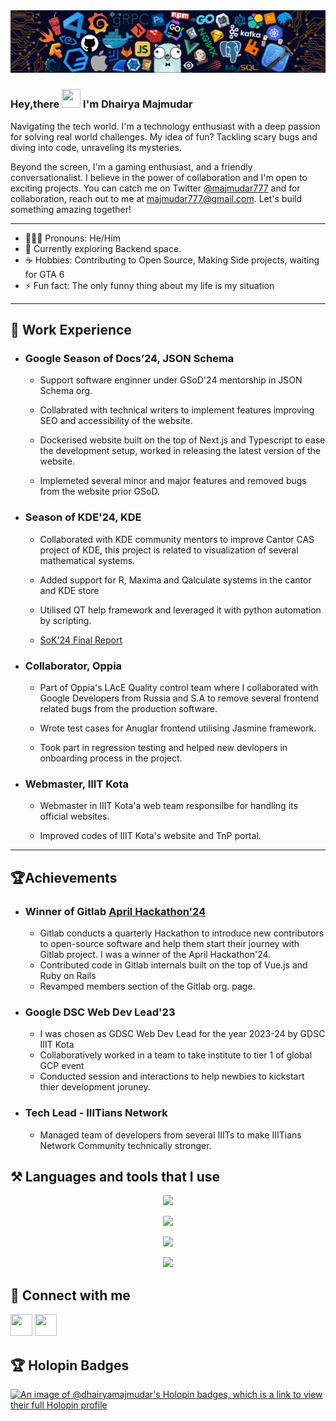<img src="https://github.com/DhairyaMajmudar/DhairyaMajmudar/blob/main/assets/banner.png" />

### Hey,there <img src="https://raw.githubusercontent.com/MartinHeinz/MartinHeinz/master/wave.gif" width="30px" height="30px"> I'm Dhairya Majmudar

Navigating the tech world. I'm a technology enthusiast with a deep passion for solving real world challenges. My idea of fun? Tackling scary bugs and diving into code, unraveling its mysteries.

Beyond the screen, I'm a gaming enthusiast, and a friendly conversationalist. I believe in the power of collaboration and I'm open to exciting projects. You can catch me on Twitter [@majmudar777](https://twitter.com/majmudar777) and for collaboration, reach out to me at majmudar777@gmail.com. Let's build something amazing together!

---

- 👨🏻‍💻 Pronouns: He/Him
- 🔭 Currently exploring Backend space.
- ☕ Hobbies: Contributing to Open Source, Making Side projects, waiting for GTA 6
- ⚡ Fun fact: The only funny thing about my life is my situation

---

## 💼 Work Experience

- ### Google Season of Docs’24, JSON Schema

  - Support software enginner under GSoD'24 mentorship in JSON Schema org.

  - Collabrated with technical writers to implement features improving SEO and accessibility of the website.

  - Dockerised website built on the top of Next.js and Typescript to ease the development setup, worked in releasing the latest version of the website.

  - Implemeted several minor and major features and removed bugs from the website prior GSoD.

- ### Season of KDE'24, KDE

  - Collaborated with KDE community mentors to improve Cantor CAS project of KDE, this project is related to visualization of several mathematical systems.

  - Added support for R, Maxima and Qalculate systems in the cantor and KDE store

  - Utilised QT help framework and leveraged it with python automation by scripting.

  - [SoK'24 Final Report](https://community.kde.org/SoK/2024/StatusReport/Dhairya_Majmudar)

- ### Collaborator, Oppia

  - Part of Oppia's LAcE Quality control team where I collaborated with Google Developers from Russia and S.A to remove several frontend related bugs from the production software.

  - Wrote test cases for Anuglar frontend utilising Jasmine framework.

  - Took part in regression testing and helped new devlopers in onboarding process in the project.

- ### Webmaster, IIIT Kota

  - Webmaster in IIIT Kota'a web team responsilbe for handling its official websites.

  - Improved codes of IIIT Kota's website and TnP portal.

---

<!-- <div style="display: flex;flex-direction:row"> -->

<!-- <div> -->

## 🏆Achievements

- ### **Winner of Gitlab [April Hackathon'24](https://forum.gitlab.com/t/announcing-the-april-2024-hackathon-results/105521)**

  - Gitlab conducts a quarterly Hackathon to introduce new contributors to open-source software and help them start their journey with Gitlab project. I was a winner of the April Hackathon'24.
  - Contributed code in Gitlab internals built on the top of Vue.js and Ruby on Rails
  - Revamped members section of the Gitlab org. page.

- ### Google DSC Web Dev Lead'23
  - I was chosen as GDSC Web Dev Lead for the year 2023-24 by GDSC IIIT Kota
  - Collaboratively worked in a team to take institute to tier 1 of global GCP event
  - Conducted session and interactions to help newbies to kickstart thier development joruney.

- ### Tech Lead - IIITians Network
  - Managed team of developers from several IIITs to make IIITians Network Community technically stronger.

## ⚒️ Languages and tools that I use

<p align="center">
  <a href="https://skillicons.dev">
    <img src="https://skillicons.dev/icons?i=c,cpp,javascript,typescript,go,postman,vue" />
  </a>
</p>
<p align="center">
  <a href="https://skillicons.dev">
    <img src="https://skillicons.dev/icons?i=mongo,express,react,nodejs,next,tailwind,vite" />
  </a>
</p>
<p align="center">
  <a href="https://skillicons.dev">
    <img src="https://skillicons.dev/icons?i=git,github,gitlab,docker,githubactions,vercel,vscode" />
  </a>
</p>
<p align="center">
  <a href="https://skillicons.dev">
    <img src="https://skillicons.dev/icons?i=npm,yarn,pnpm,md,debian,cloudflare,bash" />
  </a>
</p>
<!-- </div> -->

<!-- <div> -->

<!-- ## 📊 Profile Stats -->

<!-- <p align="center">
  <img align="center" src="https://github-readme-stats.vercel.app/api?username=dhairyamajmudar&show_icons=true&line_height=30&rank_icon=github&theme=algolia" alt="Dhairya's Github Stats"/>
<br/>
</p > -->

<!-- </div> -->

<!-- </div> -->

<!-- ## ✍🏻 Read My Blogs Here

--- -->

## 🤝 Connect with me

[<img height="35" width="35" src="https://skillicons.dev/icons?i=twitter" />](https://twitter.com/majmudar777)
[<img height="35" width="35" src="https://skillicons.dev/icons?i=linkedin" />](https://www.linkedin.com/in/dhairya-majmudar)

## 🏆 Holopin Badges

[![An image of @dhairyamajmudar's Holopin badges, which is a link to view their full Holopin profile](https://holopin.me/dhairyamajmudar)](https://holopin.io/@dhairyamajmudar)
